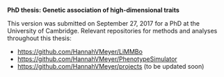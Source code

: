 **PhD thesis: Genetic association of high-dimensional traits**

This version was submitted on September 27, 2017 for a PhD at the University of Cambridge. 
Relevant repositories for methods and analyses throughout this thesis:
* https://github.com/HannahVMeyer/LiMMBo
* https://github.com/HannahVMeyer/PhenotypeSimulator
* https://github.com/HannahVMeyer/projects (to be updated soon)
